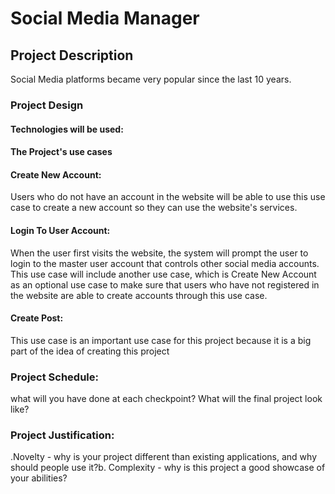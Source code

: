 # Social Media Manager

## Project Description

Social Media platforms became very popular since the last 10 years.

### Project Design


#### Technologies will be used:

#### The Project's use cases

#### Create New Account: 

Users who do not have an account in the website will be able to use this use case to create a new account so they can use the website's services.

#### Login To User Account:

When the user first visits the website, the system will prompt the user to login to the master user account that controls other social media accounts. This use case will include another use case, which is Create New Account as an optional use case to make sure that users who have not registered in the website are able to create accounts through this use case.

#### Create Post:

This use case is an important use case for this project because it is a big part of the idea of creating this project


### Project Schedule:

what will you have done at each checkpoint? What will the final project look like?

### Project Justification:
.Novelty - why is your project different than existing applications, and why should people use it?b.
Complexity - why is this project a good showcase of your abilities?

